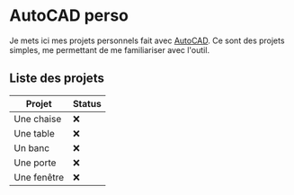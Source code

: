 # AutoCAD perso

Je mets ici mes projets personnels fait avec [AutoCAD](https://fr.wikipedia.org/wiki/AutoCAD).
Ce sont des projets simples, me permettant de me familiariser avec l'outil.

## Liste des projets

| Projet | Status |
|--|--|
| Une chaise | ❌ |
| Une table | ❌ |
| Un banc | ❌ |
| Une porte | ❌ |
| Une fenêtre | ❌ |
